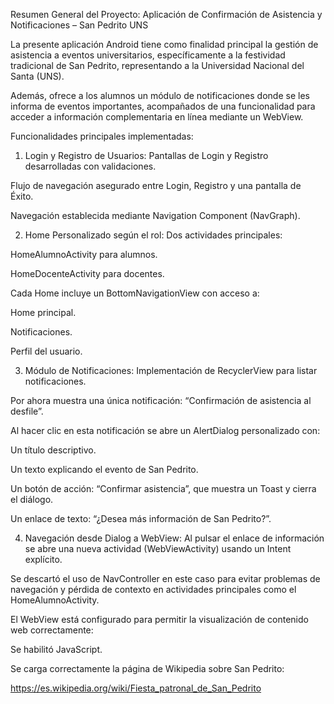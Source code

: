 Resumen General del Proyecto: Aplicación de Confirmación de Asistencia y Notificaciones – San Pedrito UNS


La presente aplicación Android tiene como finalidad principal la gestión de asistencia a eventos universitarios, específicamente a la festividad tradicional de San Pedrito, representando a la Universidad Nacional del Santa (UNS).

Además, ofrece a los alumnos un módulo de notificaciones donde se les informa de eventos importantes, acompañados de una funcionalidad para acceder a información complementaria en línea mediante un WebView.

Funcionalidades principales implementadas:


1. Login y Registro de Usuarios:
Pantallas de Login y Registro desarrolladas con validaciones.

Flujo de navegación asegurado entre Login, Registro y una pantalla de Éxito.

Navegación establecida mediante Navigation Component (NavGraph).

2. Home Personalizado según el rol:
Dos actividades principales:

HomeAlumnoActivity para alumnos.

HomeDocenteActivity para docentes.

Cada Home incluye un BottomNavigationView con acceso a:

Home principal.

Notificaciones.

Perfil del usuario.

3. Módulo de Notificaciones:
Implementación de RecyclerView para listar notificaciones.

Por ahora muestra una única notificación:
“Confirmación de asistencia al desfile”.

Al hacer clic en esta notificación se abre un AlertDialog personalizado con:

Un título descriptivo.

Un texto explicando el evento de San Pedrito.

Un botón de acción: “Confirmar asistencia”, que muestra un Toast y cierra el diálogo.

Un enlace de texto: “¿Desea más información de San Pedrito?”.

4. Navegación desde Dialog a WebView:
Al pulsar el enlace de información se abre una nueva actividad (WebViewActivity) usando un Intent explícito.

Se descartó el uso de NavController en este caso para evitar problemas de navegación y pérdida de contexto en actividades principales como el HomeAlumnoActivity.

El WebView está configurado para permitir la visualización de contenido web correctamente:

Se habilitó JavaScript.

Se carga correctamente la página de Wikipedia sobre San Pedrito:

https://es.wikipedia.org/wiki/Fiesta_patronal_de_San_Pedrito
